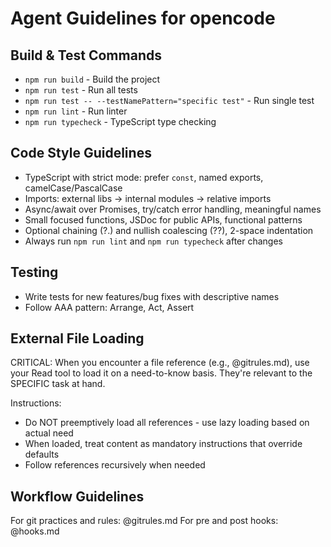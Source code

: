# Agent Guidelines for opencode

## Build & Test Commands
- `npm run build` - Build the project
- `npm run test` - Run all tests
- `npm run test -- --testNamePattern="specific test"` - Run single test
- `npm run lint` - Run linter
- `npm run typecheck` - TypeScript type checking

## Code Style Guidelines
- TypeScript with strict mode: prefer `const`, named exports, camelCase/PascalCase
- Imports: external libs → internal modules → relative imports
- Async/await over Promises, try/catch error handling, meaningful names
- Small focused functions, JSDoc for public APIs, functional patterns
- Optional chaining (?.) and nullish coalescing (??), 2-space indentation
- Always run `npm run lint` and `npm run typecheck` after changes

## Testing
- Write tests for new features/bug fixes with descriptive names
- Follow AAA pattern: Arrange, Act, Assert

## External File Loading
CRITICAL: When you encounter a file reference (e.g., @gitrules.md), use your Read tool to load it on a need-to-know basis. They're relevant to the SPECIFIC task at hand.

Instructions:
- Do NOT preemptively load all references - use lazy loading based on actual need
- When loaded, treat content as mandatory instructions that override defaults
- Follow references recursively when needed

## Workflow Guidelines
For git practices and rules: @gitrules.md
For pre and post hooks: @hooks.md